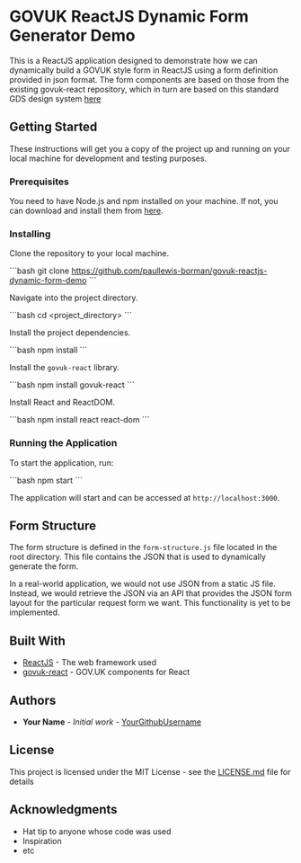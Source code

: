 # GOVUK ReactJS Dynamic Form Generator Demo

This is a ReactJS application designed to demonstrate how we can dynamically build a GOVUK style form in ReactJS using a form definition provided in json format. The form components are based on those from the existing govuk-react repository, which in turn are based on this standard GDS design system [here](https://design-system.service.gov.uk/)

## Getting Started

These instructions will get you a copy of the project up and running on your local machine for development and testing purposes.

### Prerequisites

You need to have Node.js and npm installed on your machine. If not, you can download and install them from [here](https://nodejs.org/en/download/).

### Installing

Clone the repository to your local machine.

\```bash
git clone https://github.com/paullewis-borman/govuk-reactjs-dynamic-form-demo
\```

Navigate into the project directory.

\```bash
cd <project_directory>
\```

Install the project dependencies.

\```bash
npm install
\```

Install the `govuk-react` library.

\```bash
npm install govuk-react
\```

Install React and ReactDOM.

\```bash
npm install react react-dom
\```

### Running the Application

To start the application, run:

\```bash
npm start
\```

The application will start and can be accessed at `http://localhost:3000`.

## Form Structure

The form structure is defined in the `form-structure.js` file located in the root directory. This file contains the JSON that is used to dynamically generate the form.

In a real-world application, we would not use JSON from a static JS file. Instead, we would retrieve the JSON via an API that provides the JSON form layout for the particular request form we want. This functionality is yet to be implemented.

## Built With

* [ReactJS](https://reactjs.org/) - The web framework used
* [govuk-react](https://github.com/govuk-react/govuk-react) - GOV.UK components for React

## Authors

* **Your Name** - *Initial work* - [YourGithubUsername](https://github.com/YourGithubUsername)

## License

This project is licensed under the MIT License - see the [LICENSE.md](LICENSE.md) file for details

## Acknowledgments

* Hat tip to anyone whose code was used
* Inspiration
* etc